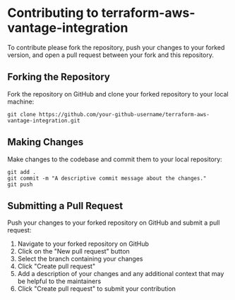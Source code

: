 # Contributing to terraform-aws-vantage-integration

To contribute please fork the repository, push your changes to your forked version, and open a pull request between your fork and this repository.

## Forking the Repository

Fork the repository on GitHub and clone your forked repository to your local machine:

```
git clone https://github.com/your-github-username/terraform-aws-vantage-integration.git
```

## Making Changes

Make changes to the codebase and commit them to your local repository:

```
git add .
git commit -m "A descriptive commit message about the changes."
git push
```

## Submitting a Pull Request

Push your changes to your forked repository on GitHub and submit a pull request:

1. Navigate to your forked repository on GitHub
2. Click on the "New pull request" button
3. Select the branch containing your changes
4. Click "Create pull request"
5. Add a description of your changes and any additional context that may be helpful to the maintainers
6. Click "Create pull request" to submit your contribution

